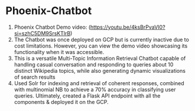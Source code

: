 # Phoenix-Chatbot
1. Phoenix Chatbot Demo video: (https://youtu.be/4ksBrPvaVI0?si=szhC5DM9SrsKTlrB)
2. The Chatbot was once deployed on GCP but is currently inactive due to cost limitations. However, you can view the demo video showcasing its functionality when it was accessible.
3. This is a versatile Multi-Topic Information Retrieval Chatbot capable of handling casual conversation and responding to queries about 10 distinct Wikipedia topics, while also generating dynamic visualizations of search results
4. Used Solr for indexing and retrieval of coherent responses, combined with multinomial NB to achieve a 70% accuracy in classifying user queries. Ultimately, created a Flask API endpoint with all the components & deployed it on the GCP.
